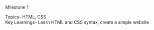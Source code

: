 Milestone 1 

Topics- HTML, CSS                            
Key Learnings- Learn HTML and CSS syntax, create a simple website 
